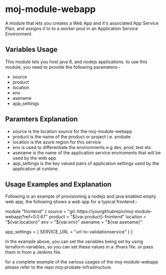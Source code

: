 # moj-module-webapp
A module that lets you creates a Web App and it's associated App Service Plan, and assigns it to to a worker pool in an Application Service Environment.

## Variables Usage
This module lets you host java 8, and nodejs applications. to use this module, you need to provide the following parameters:-

-	source
-	product
-	location
- 	env
- 	asename
-	app_settings

## Paramters Explanation

-	source is the location source for the moj-module-webapp
- 	product is the name of the product or project i.e. probate
-	location is the azure region for this service
-	env is used to differentiate the environments e.g dev, prod, test etc.
-	asename is the name of the application service enviroments that will be used by the web app
-	app_settings is the key valued pairs of application settings used by the application at runtime.

## Usage Examples and Explanation

Following is an example of provisioning a nodejs and java enabled empty web app, the following shows a web app for a typical frontend:-

module "frontend" {
  source   = "git::https://yourgithubrepo/moj-module-webapp?ref=0.0.67"
  product  = "${var.product}-frontend"
  location = "${var.location}"
  env      = "${var.env}"
  asename  = "${var.asename}"

  app_settings = {
    SERVICE_URL  = "url-to-validationservice"
  }
}

In the example above, you can set the variables being set by using terraform variables, so you can set these values in a .tfvars file.
or pass them in from a Jenkins file.

for a complete example of the various usages of the moj-module-webapp please refer to the repo moj-probate-infrastructure.



